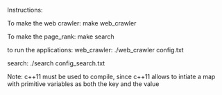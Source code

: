 Instructions:

To make the web crawler:
make web_crawler

To make the page_rank:
make search

to run the applications:
web_crawler:
./web_crawler config.txt

search:
./search config_search.txt

Note: c++11 must be used to compile, since c++11 allows to intiate a map with primitive variables
as both the key and the value